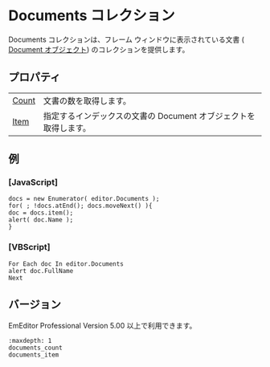 # Documents コレクション

Documents コレクションは、フレーム ウィンドウに表示されている文書 ( [Document オブジェクト](../document/index)) のコレクションを提供します。

## プロパティ

|     |     |
| --- | --- |
| [Count](documents_count) | 文書の数を取得します。 |
| [Item](documents_item) | 指定するインデックスの文書の Document オブジェクトを取得します。 |

## 例

### \[JavaScript\]

```
docs = new Enumerator( editor.Documents );
for( ; !docs.atEnd(); docs.moveNext() ){
doc = docs.item();
alert( doc.Name );
}
```

### \[VBScript\]

```
For Each doc In editor.Documents
alert doc.FullName
Next
```

## バージョン

EmEditor Professional Version 5.00 以上で利用できます。


```{toctree}
:maxdepth: 1
documents_count
documents_item
```
